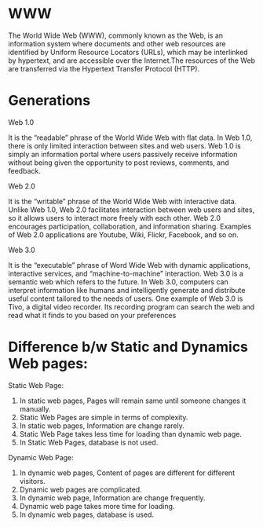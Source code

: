 # WWW
The World Wide Web (WWW), commonly known as the Web, is an information system where documents and other web resources are identified by Uniform Resource Locators (URLs), which may be interlinked by hypertext, and are accessible over the Internet.The resources of the Web are transferred via the Hypertext Transfer Protocol (HTTP).

# Generations

Web 1.0

It is the “readable” phrase of the World Wide Web with flat data. In Web 1.0, there is only limited interaction between sites and web users. Web 1.0 is simply an information portal where users passively receive information without being given the opportunity to post reviews, comments, and feedback.

Web 2.0

It is the “writable” phrase of the World Wide Web with interactive data. Unlike Web 1.0, Web 2.0 facilitates interaction between web users and sites, so it allows users to interact more freely with each other. Web 2.0 encourages participation, collaboration, and information sharing. Examples of Web 2.0 applications are Youtube, Wiki, Flickr, Facebook, and so on.

Web 3.0

It is the “executable” phrase of Word Wide Web with dynamic applications, interactive services, and “machine-to-machine” interaction. Web 3.0 is a semantic web which refers to the future. In Web 3.0, computers can interpret information like humans and intelligently generate and distribute useful content tailored to the needs of users. One example of Web 3.0 is Tivo, a digital video recorder. Its recording program can search the web and read what it finds to you based on your preferences

# Difference b/w Static and Dynamics Web pages:

Static Web Page:

1.	In static web pages, Pages will remain same until someone changes it manually.
2.	Static Web Pages are simple in terms of complexity.
3.	In static web pages, Information are change rarely.
4.	Static Web Page takes less time for loading than dynamic web page.
5.	In Static Web Pages, database is not used.

Dynamic Web Page:

1.  In dynamic web pages, Content of pages are different for different visitors.
2.  Dynamic web pages are complicated.
3.  In dynamic web page, Information are change frequently.
4.  Dynamic web page takes more time for loading.
5.  In dynamic web pages, database is used.

